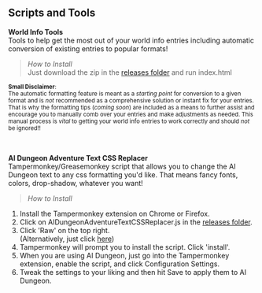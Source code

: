 ## Scripts and Tools

**World Info Tools** <br />
Tools to help get the most out of your world info entries including automatic conversion of existing entries to popular formats! <br />
> *How to Install* <br />
Just download the zip in the [releases folder](https://github.com/l-io-n/AIDungeon-Resources/tree/main/Scripts/Release%20ZIPs) and run index.html

<sub>**Small Disclaimer**:<br /> The automatic formatting feature is meant as a *starting point* for conversion to a given format and is *not* recommended as a comprehensive solution or instant fix for your entries. That is why the formatting tips (*coming soon*) are included as a means to further assist and encourage you to manually comb over your entries and make adjustments as needed. This manual process is *vital* to getting your world info entries to work correctly and should *not* be ignored!! </sub>

<br />

**AI Dungeon Adventure Text CSS Replacer** <br />
Tampermonkey/Greasemonkey script that allows you to change the AI Dungeon text to any css formatting you'd like. That means fancy fonts, colors, drop-shadow, whatever you want! <br />
> *How to Install*
1. Install the Tampermonkey extension on Chrome or Firefox.
2. Click on AIDungeonAdventureTextCSSReplacer.js in the [releases folder](https://github.com/l-io-n/AIDungeon-Resources/tree/main/Scripts/Release%20ZIPs).
3. Click 'Raw' on the top right. <br />
(Alternatively, just click [here](https://github.com/l-io-n/AIDungeon-Resources/raw/main/Scripts/Release%20ZIPs/AIDungeonAdventureTextCSSReplacer.user.js))
4. Tampermonkey will prompt you to install the script. Click 'install'.
5. When you are using AI Dungeon, just go into the Tampermonkey extension, enable the script, and click Configuration Settings.
6. Tweak the settings to your liking and then hit Save to apply them to AI Dungeon.
 <br />
 <br />
